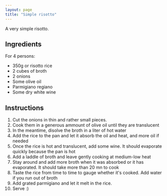 ```yaml
---
layout: page
title: "Simple risotto"
---
```


A very simple risotto.

## Ingredients

For 4 persons:
 -  350g or risotto rice
 -  2 cubes of broth
 -  2 onions
 -  Some olive oil
 -  Parmigiano regiano
 -  Some dry white wine

## Instructions

1. Cut the onions in thin and rather small pieces.
2. Cook them in a generous ammount of olive oil until they are translucent
3. In the meantime, disolve the broth in a liter of hot water
4. Add the rice to the pan and let it absorb the oil and heat, and more oil if needed
5. Once the rice is hot and translucent, add some wine. It should evaporate quickly because the pan is hot
6. Add a laddle of broth and leave gently cooking at medium-low heat
7. Stay around and add more broth when it was absorbed or it has evaporated. It should take more than 20 mn to cook
9. Taste the rice from time to time to gauge whether it's cooked. Add water if you run out of broth
10. Add grated parmigiano and let it melt in the rice.
11. Serve :)
 